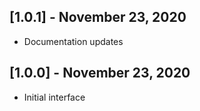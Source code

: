 ## [1.0.1] - November 23, 2020

* Documentation updates

## [1.0.0] - November 23, 2020

* Initial interface